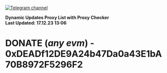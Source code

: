 [![Telegram channel](https://img.shields.io/endpoint?url=https://runkit.io/damiankrawczyk/telegram-badge/branches/master?url=https://t.me/n4z4v0d)](https://t.me/n4z4v0d) 

**Dynamic Updates Proxy List with Proxy Checker**  
**Last Updated: 17.12.23 13:06**

# DONATE (_any evm_) - 0xDEADf12DE9A24b47Da0a43E1bA70B8972F5296F2
